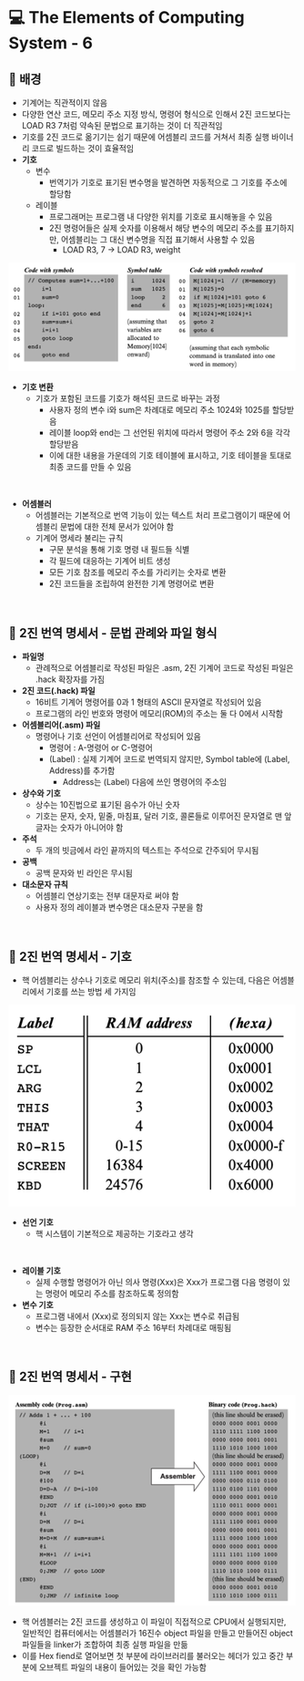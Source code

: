 # 💻 The Elements of Computing System - 6

## 🤔 배경
- 기계어는 직관적이지 않음
- 다양한 연산 코드, 메모리 주소 지정 방식, 명령어 형식으로 인해서 2진 코드보다는 LOAD R3 7처럼 약속된 문법으로 표기하는 것이 더 직관적임
- 기호를 2진 코드로 옮기기는 쉽기 때문에 어셈블리 코드를 거쳐서 최종 실행 바이너리 코드로 빌드하는 것이 효율적임
- **기호**
  - 변수
    - 번역기가 기호로 표기된 변수명을 발견하면 자동적으로 그 기호를 주소에 할당함
  - 레이블
    - 프로그래머는 프로그램 내 다양한 위치를 기호로 표시해놓을 수 있음
    - 2진 명령어들은 실제 숫자를 이용해서 해당 변수의 메모리 주소를 표기하지만, 어셈블리는 그 대신 변수명을 직접 표기해서 사용할 수 있음
      - LOAD R3, 7 -> LOAD R3, weight

![conversion](conversion.png)
- **기호 변환**
  - 기호가 포함된 코드를 기호가 해석된 코드로 바꾸는 과정
    - 사용자 정의 변수 i와 sum은 차례대로 메모리 주소 1024와 1025를 할당받음
    - 레이블 loop와 end는 그 선언된 위치에 따라서 명령어 주소 2와 6을 각각 할당받음
    - 이에 대한 내용을 가운데의 기호 테이블에 표시하고, 기호 테이블을 토대로 최종 코드를 만들 수 있음

<br>

- **어셈블러**
  - 어셈블러는 기본적으로 번역 기능이 있는 텍스트 처리 프로그램이기 때문에 어셈블리 문법에 대한 전체 문서가 있어야 함
  - 기계어 명세라 불리는 규칙
    - 구문 분석을 통해 기호 명령 내 필드들 식별
    - 각 필드에 대응하는 기계어 비트 생성
    - 모든 기호 참조를 메모리 주소를 가리키는 숫자로 변환
    - 2진 코드들을 조립하여 완전한 기계 명령어로 변환

<br>

## 🤔 2진 번역 명세서 - 문법 관례와 파일 형식
- **파일명**
  - 관례적으로 어셈블리로 작성된 파일은 .asm, 2진 기계어 코드로 작성된 파일은 .hack 확장자를 가짐
- **2진 코드(.hack) 파일**
  - 16비트 기계어 명령어를 0과 1 형태의 ASCII 문자열로 작성되어 있음
  - 프로그램의 라인 번호와 명령어 메모리(ROM)의 주소는 둘 다 0에서 시작함
- **어셈블리어(.asm) 파일**
  - 명령어나 기호 선언이 어셈블리어로 작성되어 있음
    - 명령어 : A-명령어 or C-명령어
    - (Label) : 실제 기계어 코드로 번역되지 않지만, Symbol table에 (Label, Address)를 추가함
      - Address는 (Label) 다음에 쓰인 명령어의 주소임
- **상수와 기호**
  - 상수는 10진법으로 표기된 음수가 아닌 숫자
  - 기호는 문자, 숫자, 밑줄, 마침표, 달러 기호, 콜론들로 이루어진 문자열로 맨 앞 글자는 숫자가 아니어야 함
- **주석**
  - 두 개의 빗금에서 라인 끝까지의 텍스트는 주석으로 간주되어 무시됨
- **공백**
  - 공백 문자와 빈 라인은 무시됨
- **대소문자 규칙**
  - 어셈블리 연상기호는 전부 대문자로 써야 함
  - 사용자 정의 레이블과 변수명은 대소문자 구분을 함

<br>

## 🤔 2진 번역 명세서 - 기호
- 핵 어셈블리는 상수나 기호로 메모리 위치(주소)를 참조할 수 있는데, 다음은 어셈블리에서 기호를 쓰는 방법 세 가지임

![def_label](def_label.png)
- **선언 기호**
  - 핵 시스템이 기본적으로 제공하는 기호라고 생각

<br>

- **레이블 기호**
  - 실제 수행할 명령어가 아닌 의사 명령(Xxx)은 Xxx가 프로그램 다음 명령이 있는 명령어 메모리 주소를 참조하도록 정의함
- **변수 기호**
  - 프로그램 내에서 (Xxx)로 정의되지 않는 Xxx는 변수로 취급됨
  - 변수는 등장한 순서대로 RAM 주소 16부터 차례대로 매핑됨

<br>

## 🤔 2진 번역 명세서 - 구현

![example](example.png)
- 핵 어셈블러는 2진 코드를 생성하고 이 파일이 직접적으로 CPU에서 실행되지만, 일반적인 컴퓨터에서는 어셈블러가 16진수 object 파일을 만들고 만들어진 object 파일들을 linker가 조합하여 최종 실행 파일을 만듦
- 이를 Hex fiend로 열어보면 첫 부분에 라이브러리를 불러오는 헤더가 있고 중간 부분에 오브젝트 파일의 내용이 들어있는 것을 확인 가능함

